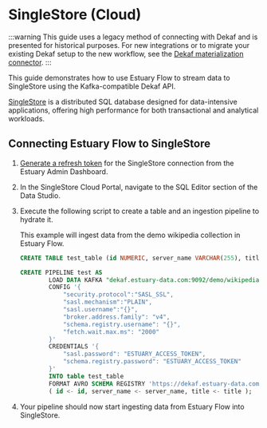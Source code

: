 # SingleStore (Cloud)

:::warning
This guide uses a legacy method of connecting with Dekaf and is presented for historical purposes. For new integrations or to migrate your existing Dekaf setup to the new workflow, see the [Dekaf materialization connector](../materialization-connectors/Dekaf/dekaf.md).
:::

This guide demonstrates how to use Estuary Flow to stream data to SingleStore using the Kafka-compatible Dekaf API.

[SingleStore](https://www.singlestore.com/) is a distributed SQL database designed for data-intensive applications,
offering high performance for both transactional and analytical workloads.

## Connecting Estuary Flow to SingleStore

1. [Generate a refresh token](/guides/how_to_generate_refresh_token) for the SingleStore connection from the Estuary
   Admin Dashboard.

2. In the SingleStore Cloud Portal, navigate to the SQL Editor section of the Data Studio.

3. Execute the following script to create a table and an ingestion pipeline to hydrate it.

   This example will ingest data from the demo wikipedia collection in Estuary Flow.

    ```sql
    CREATE TABLE test_table (id NUMERIC, server_name VARCHAR(255), title VARCHAR(255));

    CREATE PIPELINE test AS
            LOAD DATA KAFKA "dekaf.estuary-data.com:9092/demo/wikipedia/recentchange-sampled"
            CONFIG '{
                "security.protocol":"SASL_SSL",
                "sasl.mechanism":"PLAIN",
                "sasl.username":"{}",
                "broker.address.family": "v4",
                "schema.registry.username": "{}",
                "fetch.wait.max.ms": "2000"
            }'
            CREDENTIALS '{
                "sasl.password": "ESTUARY_ACCESS_TOKEN",
                "schema.registry.password": "ESTUARY_ACCESS_TOKEN"
            }'
            INTO table test_table
            FORMAT AVRO SCHEMA REGISTRY 'https://dekaf.estuary-data.com'
            ( id <- id, server_name <- server_name, title <- title );
    ```
4. Your pipeline should now start ingesting data from Estuary Flow into SingleStore.
